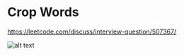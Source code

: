 # Crop Words

https://leetcode.com/discuss/interview-question/507367/

![alt text](https://assets.leetcode.com/users/nnr143/image_1581553811.png "Description") 
